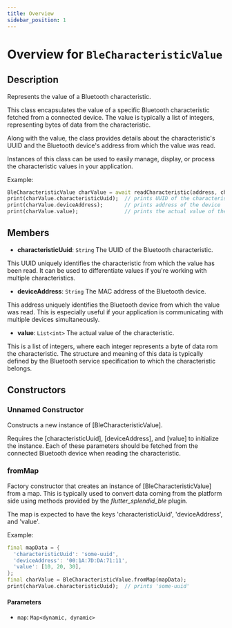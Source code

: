 ```yaml
---
title: Overview
sidebar_position: 1
---
```


# Overview for `BleCharacteristicValue`

## Description

Represents the value of a Bluetooth characteristic.

 This class encapsulates the value of a specific Bluetooth characteristic fetched from a connected device. The
 value is typically a list of integers, representing bytes of data from the characteristic.

 Along with the value, the class provides details about the characteristic's UUID and the Bluetooth device's
 address from which the value was read.

 Instances of this class can be used to easily manage, display, or process the characteristic values in your
 application.

 Example:
 ```dart
 BleCharacteristicValue charValue = await readCharacteristic(address, characteristicUuid, timeout);
 print(charValue.characteristicUuid);  // prints UUID of the characteristic
 print(charValue.deviceAddress);       // prints address of the device
 print(charValue.value);               // prints the actual value of the characteristic
 ```

## Members

- **characteristicUuid**: `String`
  The UUID of the Bluetooth characteristic.

 This UUID uniquely identifies the characteristic from which the value has been read. It can be used to
 differentiate values if you're working with multiple characteristics.

- **deviceAddress**: `String`
  The MAC address of the Bluetooth device.

 This address uniquely identifies the Bluetooth device from which the value was read. This is especially
 useful if your application is communicating with multiple devices simultaneously.

- **value**: `List<int>`
  The actual value of the characteristic.

 This is a list of integers, where each integer represents a byte of data rom the characteristic. The structure
 and meaning of this data is typically defined by the Bluetooth service specification to which the characteristic
 belongs.

## Constructors

### Unnamed Constructor
Constructs a new instance of [BleCharacteristicValue].

 Requires the [characteristicUuid], [deviceAddress], and [value] to initialize the instance. Each of these
 parameters should be fetched from the connected Bluetooth device when reading the characteristic.

### fromMap
Factory constructor that creates an instance of [BleCharacteristicValue] from a map. This is typically used to
 convert data coming from the platform side using methods provided by the *flutter_splendid_ble* plugin.

 The map is expected to have the keys 'characteristicUuid', 'deviceAddress',
 and 'value'.

 Example:
 ```dart
 final mapData = {
   'characteristicUuid': 'some-uuid',
   'deviceAddress': '00:1A:7D:DA:71:11',
   'value': [10, 20, 30],
 };
 final charValue = BleCharacteristicValue.fromMap(mapData);
 print(charValue.characteristicUuid);  // prints 'some-uuid'
 ```

#### Parameters

- `map`: `Map<dynamic, dynamic>`
